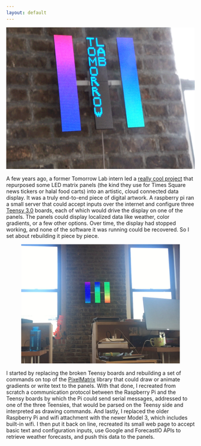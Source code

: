 ```yaml
---
layout: default
---
```


<div class="bodycontent">

<div class="media">
<img src='img/LittleData/LittleData.gif'/>
</div>

A few years ago, a former Tomorrow Lab intern led a <a id="link" href="http://www.tomorrow-lab.com/lab30">really cool project</a> that repurposed some LED matrix panels (the kind they use for Times Square news tickers or halal food carts) into an artistic, cloud connected data display. It was a truly end-to-end piece of digital artwork. A raspberry pi ran a small server that could accept inputs over the internet and configure three <a id="link" href="https://www.pjrc.com/teensy/">Teensy 3.0</a> boards, each of which would drive the display on one of the panels. The panels could display localized data like weather, color gradients, or a few other options. Over time, the display had stopped working, and none of the software it was running could be recovered. So I set about rebuilding it piece by piece.

<div class="media" style="text-align:center">
<figure>
	<img id="image" src="img/LittleData/LittleData2.jpg">
</figure> 
</div>	

I started by replacing the broken Teensy boards and rebuilding a set of commands on top of the <a id="link" href="https://github.com/pixelmatix/SmartMatrix">PixelMatrix</a> library that could draw or animate gradients or write text to the panels. With that done, I recreated from scratch a communication protocol between the Raspberry Pi and the Teensy boards by which the Pi could send serial messages, addressed to one of the three Teensies, that would be parsed on the Teensy side and interpreted as drawing commands. And lastly, I replaced the older Raspberry Pi and wifi attachment with the newer Model 3, which includes built-in wifi. I then put it back on line, recreated its small web page to accept basic text and configuration inputs, use Google and ForecastIO APIs to retrieve weather forecasts, and push this data to the panels.

</div>